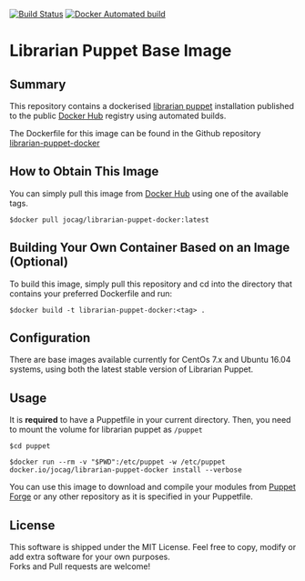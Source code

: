 [![Build Status](https://travis-ci.org/jocag/librarian-puppet-docker.svg?branch=master)](https://travis-ci.org/jocag/librarian-puppet-docker)  [![Docker Automated build](https://img.shields.io/badge/docker%20build-automated-blue.svg)](https://hub.docker.com/r/jocag/librarian-puppet-docker/)

# Librarian Puppet Base Image
## Summary
This repository contains a dockerised [librarian puppet](https://github.com/voxpupuli/librarian-puppet) installation published to the public [Docker Hub](https://hub.docker.com/r/jocag/librarian-puppet-docker/) registry using automated builds.

The Dockerfile for this image can be found in the Github repository [librarian-puppet-docker](https://github.com/jocag/librarian-puppet-docker)

## How to Obtain This Image
You can simply pull this image from [Docker Hub](https://hub.docker.com/r/jocag/librarian-puppet-docker) using one of the available tags.

`$docker pull jocag/librarian-puppet-docker:latest`

## Building Your Own Container Based on an Image (Optional)
To build this image, simply pull this repository and cd into the directory that contains your preferred Dockerfile and run:  

`$docker build -t librarian-puppet-docker:<tag> .`

## Configuration
There are base images available currently for CentOs 7.x and Ubuntu 16.04 systems, using both the latest stable version of Librarian Puppet.

## Usage
It is **required** to have a Puppetfile in your current directory.
Then, you need to mount the volume for librarian puppet as `/puppet`

```
$cd puppet  

$docker run --rm -v "$PWD":/etc/puppet -w /etc/puppet docker.io/jocag/librarian-puppet-docker install --verbose
```

You can use this image to download and compile your modules from [Puppet Forge](https://forge.puppet.com/) or any other repository as it is specified in your Puppetfile.

## License
This software is shipped under the MIT License. Feel free to copy, modify or add extra software for your own purposes.  
Forks and Pull requests are welcome!
